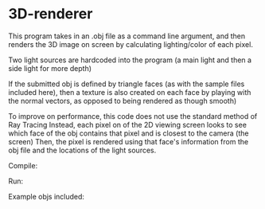 # 3D-renderer

This program takes in an .obj file as a command line argument, and then renders the 3D image on screen by
calculating lighting/color of each pixel.

Two light sources are hardcoded into the program (a main light and then a side light for more depth)

If the submitted obj is defined by triangle faces (as with the sample files included here), then a texture is also created on 
each face by playing with the normal vectors, as opposed to being rendered as though smooth)

To improve on performance, this code does not use the standard method of Ray Tracing
Instead, each pixel on of the 2D viewing screen looks to see which face of the obj contains that pixel and is closest to the camera (the screen)
Then, the pixel is rendered using that face's information from the obj file and the locations of the light sources.

Compile:

Run:

Example objs included: 
